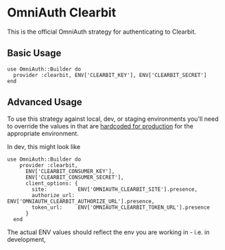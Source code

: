 # OmniAuth Clearbit

This is the official OmniAuth strategy for authenticating to Clearbit.

## Basic Usage

    use OmniAuth::Builder do
      provider :clearbit, ENV['CLEARBIT_KEY'], ENV['CLEARBIT_SECRET']
    end

## Advanced Usage

To use this strategy against local, dev, or staging environments you'll need to
override the values in that are [hardcoded for production](lib/omniauth/strategies/clearbit.rb#L4:L8) for the appropriate environment.

In dev, this might look like

    use OmniAuth::Builder do
        provider :clearbit,
          ENV['CLEARBIT_CONSUMER_KEY'],
          ENV['CLEARBIT_CONSUMER_SECRET'],
          client_options: {
            site:          ENV['OMNIAUTH_CLEARBIT_SITE'].presence,
            authorize_url: ENV['OMNIAUTH_CLEARBIT_AUTHORIZE_URL'].presence,
            token_url:     ENV['OMNIAUTH_CLEARBIT_TOKEN_URL'].presence
          }
      end

The actual ENV values should reflect the env you are working in - i.e. in development,
